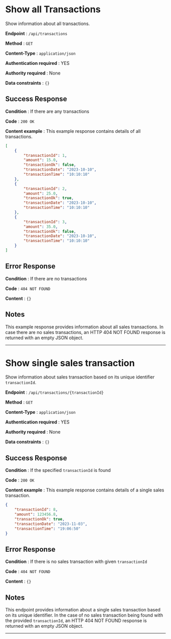 # Show all Transactions

Show information about all transactions.

**Endpoint** : `/api/transactions`

**Method** : `GET`

**Content-Type** : `application/json`

**Authentication required** : YES

**Authority required** : None

**Data constraints** : `{}`

## Success Response

**Condition** : If there are any transactions

**Code** : `200 OK`

**Content example** : This example response contains details of all transactions.

```json
[
    {
        "transactionId": 1,
        "amount": 15.0,
        "transactionOk": false,
        "transactionDate": "2023-10-10",
        "transactionTime": "10:10:10"
    },
    {
        "transactionId": 2,
        "amount": 25.0,
        "transactionOk": true,
        "transactionDate": "2023-10-10",
        "transactionTime": "10:10:10"
    },
    {
        "transactionId": 3,
        "amount": 35.0,
        "transactionOk": false,
        "transactionDate": "2023-10-10",
        "transactionTime": "10:10:10"
    }
]
```

## Error Response

**Condition** : If there are no transactions

**Code** : `404 NOT FOUND`

**Content** : `{}`

## Notes

This example response provides information about all sales transactions. 
In case there are no sales transactions, an HTTP 404 NOT FOUND response is returned with an empty JSON object.
___


# Show single sales transaction

Show information about sales transaction based on its unique identifier `transactionId`.

**Endpoint** : `/api/transactions/{transactionId}`

**Method** : `GET`

**Content-Type** : `application/json`

**Authentication required** : YES

**Authority required** : None

**Data constraints** : `{}`

## Success Response

**Condition** : If the specified `transactionId` is found

**Code** : `200 OK`

**Content example** : This example response contains details of a single sales transaction.

```json
{
    "transactionId": 8,
    "amount": 123456.8,
    "transactionOk": true,
    "transactionDate": "2023-11-03",
    "transactionTime": "19:06:50"
}
```

## Error Response

**Condition** : If there is no sales transaction with given `transactionId`

**Code** : `404 NOT FOUND`

**Content** : `{}`

## Notes

This endpoint provides information about a single sales transaction based on its unique identifier.
In the case of no sales transaction being found with the provided `transactionId`, 
an HTTP 404 NOT FOUND response is returned with an empty JSON object.
___

